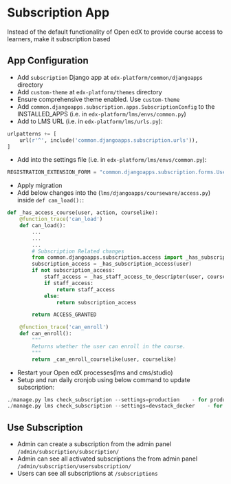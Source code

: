# Subscription App

Instead of the default functionality of Open edX to provide course access to learners, make it subscription based

## App Configuration
* Add `subscription` Django app at `edx-platform/common/djangoapps` directory
* Add `custom-theme` at `edx-platform/themes` directory
* Ensure comprehensive theme enabled. Use `custom-theme`
* Add `common.djangoapps.subscription.apps.SubscriptionConfig` to the INSTALLED_APPS (i.e. in `edx-platform/lms/envs/common.py`)
* Add to LMS URL (i.e. in `edx-platform/lms/urls.py`): 
```python
urlpatterns += [
    url(r'^', include('common.djangoapps.subscription.urls')),
]
```
* Add into the settings file (i.e. in `edx-platform/lms/envs/common.py`): 
```python
REGISTRATION_EXTENSION_FORM = "common.djangoapps.subscription.forms.UserInfoForm"
```
* Apply migration
* Add below changes into the (`lms/djangoapps/courseware/access.py`) inside `def can_load():`: 
```python
def _has_access_course(user, action, courselike):
    @function_trace('can_load')
    def can_load():
        ...
        ...
        ...
        # Subscription Related changes
        from common.djangoapps.subscription.access import _has_subscription_access
        subscription_access = _has_subscription_access(user)
        if not subscription_access:
            staff_access = _has_staff_access_to_descriptor(user, courselike, courselike.id)
            if staff_access:
                return staff_access
            else:
                return subscription_access

        return ACCESS_GRANTED

    @function_trace('can_enroll')
    def can_enroll():
        """
        Returns whether the user can enroll in the course.
        """
        return _can_enroll_courselike(user, courselike)
```
* Restart your Open edX processes(lms and cms/studio)
* Setup and run daily cronjob using below command to update subscription: 
```python
./manage.py lms check_subscription --settings=production    - for production setup
./manage.py lms check_subscription --settings=devstack_docker    - for devstack setup
```
## Use Subscription
* Admin can create a subscription from the admin panel `/admin/subscription/subscription/`
* Admin can see all activated subscriptions the from admin panel `/admin/subscription/usersubscription/`
* Users can see all subscriptions at `/subscriptions`
